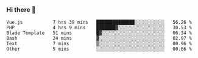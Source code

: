 ### Hi there 👋

<!--START_SECTION:waka-->

```text
Vue.js           7 hrs 39 mins   ██████████████░░░░░░░░░░░   56.26 %
PHP              4 hrs 9 mins    ███████▓░░░░░░░░░░░░░░░░░   30.53 %
Blade Template   51 mins         █▓░░░░░░░░░░░░░░░░░░░░░░░   06.34 %
Bash             24 mins         ▓░░░░░░░░░░░░░░░░░░░░░░░░   02.97 %
Text             7 mins          ▒░░░░░░░░░░░░░░░░░░░░░░░░   00.96 %
Other            5 mins          ░░░░░░░░░░░░░░░░░░░░░░░░░   00.66 %
```

<!--END_SECTION:waka-->

<!--
**Jonas-VanHaeken/Jonas-VanHaeken** is a ✨ _special_ ✨ repository because its `README.md` (this file) appears on your GitHub profile.

Here are some ideas to get you started:

- 🔭 I’m currently working on ...
- 🌱 I’m currently learning ...
- 👯 I’m looking to collaborate on ...
- 🤔 I’m looking for help with ...
- 💬 Ask me about ...
- 📫 How to reach me: ...
- 😄 Pronouns: ...
- ⚡ Fun fact: ...
-->
